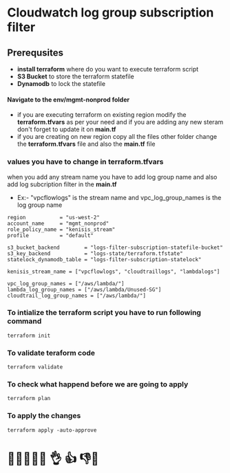 # Cloudwatch log group subscription filter
## Prerequsites

- **install terraform** where do you want to execute terraform script
- **S3 Bucket** to store the terraform statefile
- **Dynamodb** to lock the statefile

#### Navigate to the env/mgmt-nonprod folder
- if you are executing terraform on existing region modify the **terraform.tfvars** as per your need and if you are adding any new steram don't forget to update it on **main.tf**
- if you are creating on new region copy all the files other folder change the **terraform.tfvars** file and also the **main.tf** file

### values you have to change in **terraform.tfvars**
when you add any stream name you have to add log group name and also add log subcription filter in the **main.tf**
- Ex:- "vpcflowlogs" is the stream name and vpc_log_group_names is the log group name 
```
region           = "us-west-2"
account_name     = "mgmt_nonprod"
role_policy_name = "kenisis_stream"
profile          = "default"

s3_bucket_backend        = "logs-filter-subscription-statefile-bucket"
s3_key_backend           = "logs-state/terraform.tfstate"
statelock_dynamodb_table = "logs-filter-subscription-statelock"

kenisis_stream_name = ["vpcflowlogs", "cloudtraillogs", "lambdalogs"]

vpc_log_group_names = ["/aws/lambda/"]
lambda_log_group_names = ["/aws/lambda/Unused-SG"]
cloudtrail_log_group_names = ["/aws/lambda/"]
```

### To intialize the terraform script you have to run following command
```
terraform init
```
### To validate teraform code
```
terraform validate
```
### To check what happend before we are going to apply
```
terraform plan
```
### To apply the changes
```
terraform apply -auto-approve
```

# 🏁💭🍉🍇💯 👌 👍  👎📜 
